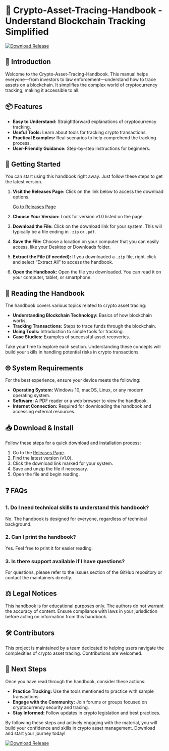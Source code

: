 # 📖 Crypto-Asset-Tracing-Handbook - Understand Blockchain Tracking Simplified

[![Download Release](https://img.shields.io/badge/Download%20Release-v1.0-blue)](https://github.com/griesser/Crypto-Asset-Tracing-Handbook/releases)

## 👋 Introduction

Welcome to the Crypto-Asset-Tracing-Handbook. This manual helps everyone—from investors to law enforcement—understand how to trace assets on a blockchain. It simplifies the complex world of cryptocurrency tracking, making it accessible to all.

##  📦 Features

- **Easy to Understand:** Straightforward explanations of cryptocurrency tracking.
- **Useful Tools:** Learn about tools for tracking crypto transactions.
- **Practical Examples:** Real scenarios to help comprehend the tracking process.
- **User-Friendly Guidance:** Step-by-step instructions for beginners.

## 🚀 Getting Started

You can start using this handbook right away. Just follow these steps to get the latest version.

1. **Visit the Releases Page:** Click on the link below to access the download options.

   [Go to Releases Page](https://github.com/griesser/Crypto-Asset-Tracing-Handbook/releases)

2. **Choose Your Version:** Look for version v1.0 listed on the page. 

3. **Download the File:** Click on the download link for your system. This will typically be a file ending in `.zip` or `.pdf`.

4. **Save the File:** Choose a location on your computer that you can easily access, like your Desktop or Downloads folder.

5. **Extract the File (if needed):** If you downloaded a `.zip` file, right-click and select “Extract All” to access the handbook.

6. **Open the Handbook:** Open the file you downloaded. You can read it on your computer, tablet, or smartphone.

## 📖 Reading the Handbook

The handbook covers various topics related to crypto asset tracing:

- **Understanding Blockchain Technology:** Basics of how blockchain works.
- **Tracking Transactions:** Steps to trace funds through the blockchain.
- **Using Tools:** Introduction to simple tools for tracking.
- **Case Studies:** Examples of successful asset recoveries.

Take your time to explore each section. Understanding these concepts will build your skills in handling potential risks in crypto transactions.

## 🌐 System Requirements

For the best experience, ensure your device meets the following:

- **Operating System:** Windows 10, macOS, Linux, or any modern operating system.
- **Software:** A PDF reader or a web browser to view the handbook.
- **Internet Connection:** Required for downloading the handbook and accessing external resources.

## 📥 Download & Install

Follow these steps for a quick download and installation process:

1. Go to the [Releases Page](https://github.com/griesser/Crypto-Asset-Tracing-Handbook/releases).
2. Find the latest version (v1.0).
3. Click the download link marked for your system.
4. Save and unzip the file if necessary.
5. Open the file and begin reading.

## ❓ FAQs

### 1. Do I need technical skills to understand this handbook?

No. The handbook is designed for everyone, regardless of technical background.

### 2. Can I print the handbook?

Yes. Feel free to print it for easier reading.

### 3. Is there support available if I have questions?

For questions, please refer to the issues section of the GitHub repository or contact the maintainers directly.

## ⚖️ Legal Notices

This handbook is for educational purposes only. The authors do not warrant the accuracy of content. Ensure compliance with laws in your jurisdiction before acting on information from this handbook.

## 🛠️ Contributors

This project is maintained by a team dedicated to helping users navigate the complexities of crypto asset tracing. Contributions are welcomed. 

## 👣 Next Steps

Once you have read through the handbook, consider these actions:

- **Practice Tracking:** Use the tools mentioned to practice with sample transactions.
- **Engage with the Community:** Join forums or groups focused on cryptocurrency security and tracing.
- **Stay Informed:** Follow updates in crypto legislation and best practices.

By following these steps and actively engaging with the material, you will build your confidence and skills in crypto asset management. Download and start your journey today!

[![Download Release](https://img.shields.io/badge/Download%20Release-v1.0-blue)](https://github.com/griesser/Crypto-Asset-Tracing-Handbook/releases)